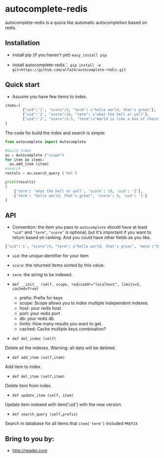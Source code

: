 autocomplete-redis
============

autocomplete-redis is a quora like automatic autocompletion based on redis.

Installation
---------

* install pip (if you haven't yet) `easy_install pip`

* install autocomplete-redis： `pip install -e git+https://github.com/alfa24/autocomplete-redis.git` 

Quick start
----------
* Assume you have few items to index.

```python
items=[
        {"uid":'1', "score":9, "term": u"hello world, that's great"},
        {"uid":'2', "score":10, "term": u"what the hell or yell"},
        {"uid":'3', "score":8.5, "term":u"World is like a box of chocolate"},
]
```

The code for build the index and search is simple:

```python
from autocomplete import Autocomplete

#build index
au = Autocomplete ("scope")
for item in items:
  au.add_item (item)
#search
restuls = au.search_query ('hel')

print(results)
[
    {'term': 'what the hell or yell', 'score': 10, 'uid': '2'}, 
    {'term': "hello world, that's great", 'score': 9, 'uid': '1'}
]
```


API
---------------

* Convention: the item you pass to `autocomplete` should have at least `"uid"` and `"term"`, `"score"` is optional, but it's important if you want to return based on ranking. And you could have other fields as you like.

```python
{"uid":'1', "score":9, "term": u"hello world, that's great", 'meta':"1992"}
```
  * `uid`: the unique identifier for your item
  * `score`: the returned items sorted by this value.
  * `term`: the string to be indexed.

* `def __init__ (self, scope, redisaddr="localhost", limits=5, cached=True)`

  * prefix: Prefix for keys 
  * scope: Scope allows you to index multiple independent indexes. 
  * host: your redis host
  * port: your redis port
  * db: your redis db
  * limits: How many results you want to get.
  * cached: Cache multiple keys combination?

* `def del_index (self)`

Delete all the indexes. Warning: all data will be deleted.

* `def add_item (self,item)`

Add item to index.

* `def del_item (self,item)`

Delete item from index.

* `def update_item (self, item)`

Update item indexed with item['uid'] with the new version.

* `def search_query (self,prefix)`

Search in database for all items that `item['term']` included `PREFIX`

Bring to you by:
----------------

* http://readpi.com
